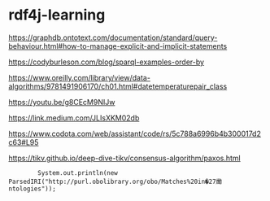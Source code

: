 # rdf4j-learning

https://graphdb.ontotext.com/documentation/standard/query-behaviour.html#how-to-manage-explicit-and-implicit-statements

https://codyburleson.com/blog/sparql-examples-order-by

https://www.oreilly.com/library/view/data-algorithms/9781491906170/ch01.html#datetemperaturepair_class

https://youtu.be/g8CEcM9NIJw

https://link.medium.com/JLIsXKM02db

https://www.codota.com/web/assistant/code/rs/5c788a6996b4b300017d2c63#L95

https://tikv.github.io/deep-dive-tikv/consensus-algorithm/paxos.html

```
        System.out.println(new ParsedIRI("http://purl.obolibrary.org/obo/Matches%20in�27爋ntologies"));
```
